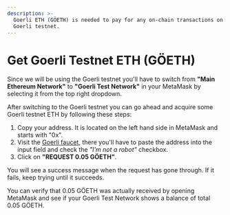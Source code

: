 ```yaml
---
description: >-
  Goerli ETH (GÖETH) is needed to pay for any on-chain transactions on the
  Goerli testnet.
---
```


# Get Goerli Testnet ETH \(GÖETH\)

Since we will be using the Goerli testnet you'll have to switch from **"Main Ethereum Network"** to **"Goerli Test Network"** in your MetaMask by selecting it from the top right dropdown.

After switching to the Goerli testnet you can go ahead and acquire some Goerli testnet ETH by following these steps:

1. Copy your address. It is located on the left hand side in MetaMask and starts with "0x".
2. Visit the [Goerli faucet](https://goerli-faucet.slock.it/), there you'll have to paste the address into the input field and check the _"I'm not a robot"_  checkbox.
3. Click on **"REQUEST 0.05 GÖETH"**.

You will see a success message when the request has gone through. If it fails, keep trying until it succeeds.

You can verify that 0.05 GÖETH was actually received by opening MetaMask and see if your Goerli Test Network shows a balance of total 0.05 GÖETH.

